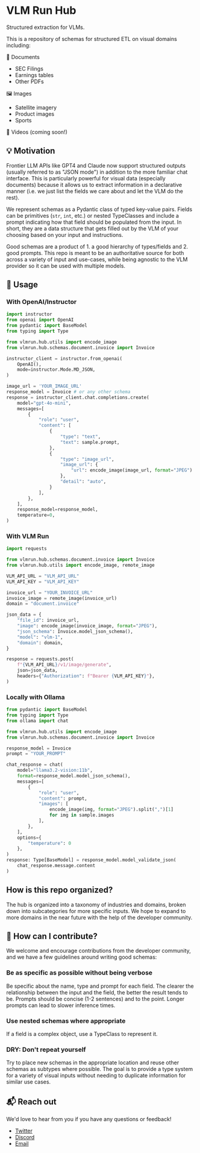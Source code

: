 # VLM Run Hub

Structured extraction for VLMs.

This is a repository of schemas for structured ETL on visual domains including:

📄 Documents
- SEC Filings
- Earnings tables
- Other PDFs

🖼️ Images
- Satellite imagery
- Product images
- Sports

🎥 Videos (coming soon!)

## 💡 Motivation

Frontier LLM APIs like GPT4 and Claude now support structured outputs (usually referred to as "JSON mode") in addition
to the more familiar chat interface. This is particularly powerful for visual data (especially documents) because it allows us to extract information in a declarative manner (i.e. we just list the fields we care about and let the VLM do the rest).

We represent schemas as a Pydantic class of typed key-value pairs. Fields can be primitives (`str`, `int`, etc.) or nested TypeClasses and include a prompt indicating how that field should be populated from the input. In short, they are a data structure that gets filled out by the VLM of your choosing based on your input and instructions.

Good schemas are a product of 1. a good hierarchy of types/fields and 2. good prompts. This repo is meant to be an authoritative source
for both across a variety of input and use-cases, while being agnostic to the VLM provider so it can be used with multiple models.

## 🚀 Usage

### With OpenAI/Instructor

```python
import instructor
from openai import OpenAI
from pydantic import BaseModel
from typing import Type

from vlmrun.hub.utils import encode_image
from vlmrun.hub.schemas.document.invoice import Invoice

instructor_client = instructor.from_openai(
    OpenAI(),
    mode=instructor.Mode.MD_JSON,
)

image_url = 'YOUR_IMAGE_URL'
response_model = Invoice # or any other schema
response = instructor_client.chat.completions.create(
    model="gpt-4o-mini",
    messages=[
        {
            "role": "user",
            "content": [
                {
                    "type": "text",
                    "text": sample.prompt,
                },
                {
                    "type": "image_url",
                    "image_url": {
                        "url": encode_image(image_url, format="JPEG")
                    },
                    "detail": "auto",
                }
            ],
        },
    ],
    response_model=response_model,
    temperature=0,
)
```

### With VLM Run

```python
import requests

from vlmrun.hub.schemas.document.invoice import Invoice
from vlmrun.hub.utils import encode_image, remote_image

VLM_API_URL = "VLM_API_URL"
VLM_API_KEY = "VLM_API_KEY"

invoice_url = "YOUR_INVOICE_URL"
invoice_image = remote_image(invoice_url)
domain = "document.invoice"

json_data = {
    "file_id": invoice_url,
    "image": encode_image(invoice_image, format="JPEG"),
    "json_schema": Invoice.model_json_schema(),
    "model": "vlm-1",
    "domain": domain,
}

response = requests.post(
    f"{VLM_API_URL}/v1/image/generate",
    json=json_data,
    headers={"Authorization": f"Bearer {VLM_API_KEY}"},
)
```

### Locally with Ollama

```python
from pydantic import BaseModel
from typing import Type
from ollama import chat

from vlmrun.hub.utils import encode_image
from vlmrun.hub.schemas.document.invoice import Invoice

response_model = Invoice
prompt = "YOUR_PROMPT"

chat_response = chat(
    model="llama3.2-vision:11b",
    format=response_model.model_json_schema(),
    messages=[
        {
            "role": "user",
            "content": prompt,
            "images": [
                encode_image(img, format="JPEG").split(",")[1]
                for img in sample.images
            ],
        },
    ],
    options={
        "temperature": 0
    },
)
response: Type[BaseModel] = response_model.model_validate_json(
    chat_response.message.content
)
```

## How is this repo organized?

The hub is organized into a taxonomy of industries and domains, broken down into subcategories for more specific inputs. We hope to expand
to more domains in the near future with the help of the developer community.

## 🤝 How can I contribute?

We welcome and encourage contributions from the developer community, and we have a few guidelines around writing good schemas:

### Be as specific as possible without being verbose

Be specific about the name, type and prompt for each field. The clearer the relationship between the input and the field, the
better the result tends to be. Prompts should be concise (1-2 sentences) and to the point. Longer prompts can lead to slower
inference times.

### Use nested schemas where appropriate

If a field is a complex object, use a TypeClass to represent it.

### DRY: Don't repeat yourself

Try to place new schemas in the appropriate location and reuse other schemas as subtypes where possible. The goal is to provide a type system
for a variety of visual inputs without needing to duplicate information for similar use cases.

## 📬 Reach out

We'd love to hear from you if you have any questions or feedback!

- [Twitter](https://x.com/vlmrun)
- [Discord](https://discord.gg/nz8QZwTH)
- [Email](mailto:hello@vlmrun.com)
